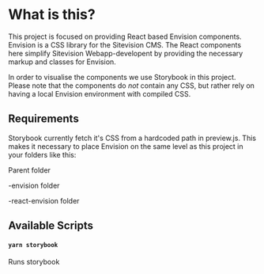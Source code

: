 # What is this?

This project is focused on providing React based Envision components. Envision is a CSS library for the Sitevision CMS.
The React components here simplify Sitevision Webapp-developent by providing the necessary markup and classes for Envision.

In order to visualise the components we use Storybook in this project. Please note that the components do _not_ contain any CSS, but rather rely on having a local Envision environment with compiled CSS.

## Requirements

Storybook currently fetch it's CSS from a hardcoded path in preview.js. This makes it necessary to place Envision on the same level as this project in your folders like this:

Parent folder

-envision folder

-react-envision folder

## Available Scripts

#### `yarn storybook`

Runs storybook
